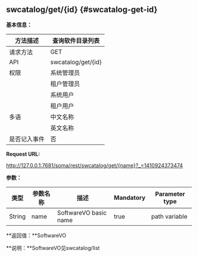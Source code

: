 ## swcatalog/get/{id} {#swcatalog-get-id}

**基本信息：**

| 方法描述 | 查询软件目录列表 |
| --- | --- |
| 请求方法 | GET |
| API | swcatalog/get/{id} |
| 权限 | 系统管理员 | 是 |
|  | 租户管理员 | 是 |
|  | 系统用户 | 是 |
|  | 租户用户 | 是 |
| 多语 | 中文名称 | 根据编码查询软件类型 |
|  | 英文名称 | List software type by code |
| 是否记入事件 | 否 |

**Request URL:**

http://127.0.0.1:7681/soma/rest/swcatalog/get/{name}?_=1410924373474

**参数：**

| **类型** | **参数名称** | **描述** | **Mandatory** | **Parameter type** |
| --- | --- | --- | --- | --- |
| String | name | SoftwareVO basic name | true | path variable |

**返回值：**SoftwareVO

**说明：**SoftwareVO见swcatalog/list